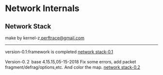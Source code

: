 # Network Internals

## Network Stack 
make by kernel-z,perftrace@gmail.com

-------------------------------------------

version-0.1:framework is completed
[network stack-0.1](https://github.com/kernel-z/network/blob/master/version-0.1.png)

Version-0.２ base 4.15.15,05-15-2018
Fix some errors, add packet fragment/defrag/options,etc.
And color the map.
[network stack-0.2](https://github.com/kernel-z/network/blob/master/version-0.2.png)



